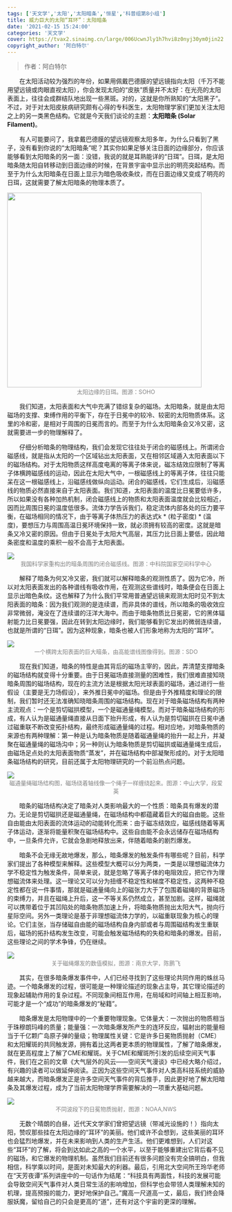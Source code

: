 ```yaml
---
tags: ['天文学','太阳','太阳暗条','恒星','科普组第8小组']
title: 威力巨大的太阳“耳环”：太阳暗条
date: '2021-02-15 15:24:00'
categories: '天文学'
cover: https://tvax2.sinaimg.cn/large/006UcwnJly1h7hvi8z0nyj30ym0jin22.jpg
copyright_author: '阿白特尔'
---
```


> 作者：阿白特尔

&emsp;&emsp;在太阳活动较为强烈的年份，如果用佩戴巴德膜的望远镜指向太阳（千万不能用望远镜或肉眼直视太阳），你会发现太阳的“皮肤”质量并不太好：在光亮的太阳表面上，往往会成群结队地出现一些黑斑。对的，这就是你所熟知的“太阳黑子”。不过，对于对太阳皮肤病研究颇有心得的专科医生，太阳物理学家们更加关注太阳之上的另一类黑色结构。它就是今天我们谈论的主题：**太阳暗条 (Solar Filament)**。

&emsp;&emsp;有人可能要问了，我拿戴巴德膜的望远镜观察太阳多年，为什么只看到了黑子，没有看到你说的“太阳暗条”呢？其实你如果足够关注日面的边缘部分，你应该能够看到太阳暗条的另一面：没错，我说的就是耳熟能详的“日珥”。日珥，是太阳暗条随太阳自转移动到日面边缘的时候，在背景宇宙中显示出的明亮突起结构。而至于为什么太阳暗条在日面上显示为暗色吸收条纹，而在日面边缘又变成了明亮的日珥，这就需要了解太阳暗条的物理本质了。

<img src="https://i0.hdslb.com/bfs/article/7bdc6791b85b02d63ef138f2c0c0674bcfb2f286.jpg@768w_768h_progressive.webp" width=450/>
<center><font size=2px color=grey>太阳边缘的日珥。图源：SOHO</font></center>

&emsp;&emsp;我们知道，太阳表面和大气中充满了错综复杂的磁场。太阳暗条，就是由太阳磁场的支撑、束缚作用的平衡下，存在于日冕中的较冷、较密的太阳物质体系。这里的冷和密，是相对于周围的日冕而言的。而至于为什么太阳暗条会又冷又密，这就需要进一步的物理解释了。

&emsp;&emsp;仔细分析暗条的物理结构，我们会发现它往往处于闭合的磁感线上。所谓闭合磁感线，就是指从太阳的一个区域钻出太阳表面，又在相邻区域遁入太阳表面以下的磁场结构。对于太阳物质这样高度电离的等离子体来说，磁冻结效应限制了等离子体横跨磁感线的运动，因此在太阳大气中，一根磁感线上的等离子体，往往只能呆在这一根磁感线上，沿磁感线做纵向运动。闭合的磁感线，它们生成后，沿磁感线的物质必然直接来自于太阳表面。我们知道，太阳表面的温度比日冕要低许多，所以如果没有各种加热机制，闭合磁感线上的物质和太阳表面温度就会比较相近，因而比周围日冕的温度低很多。流体力学告诉我们，稳定流体内部各处的压力要平衡，在磁场相同的情况下，由于等离子体热压力的表达式k * (粒子密度) * (温度)，要想压力与周围高温日冕环境保持一致，就必须拥有较高的密度。这就是暗条又冷又密的原因。但由于日冕处于太阳大气高层，其压力比日面上要低，因此暗条密度和温度的乘积一般不会高于太阳表面。

<img src="https://i0.hdslb.com/bfs/article/14487938ffa0bd7e766caca21fc7700435ab865f.jpg@750w_339h_progressive.webp"/>
<center><font size=2px color=grey>我国科学家重构出的暗条周围的闭合磁感线。图源：中科院国家空间科学中心</font></center>

&emsp;&emsp;解释了暗条为何又冷又密，我们就可以解释暗条的观测性质了。因为它冷，所以对太阳表面发出的各种谱线有吸收作用，在观测这些谱线时，暗条便会在日面上显示出暗色条纹。这也解释了为什么我们平常用普通望远镜来观测太阳时见不到太阳表面的暗条：因为我们观测的是连续谱，而非具体的谱线，所以暗条的吸收效应非常微弱，淹没在了连续谱的汪洋大海中。而由于暗条物质比日冕密，它的黑体辐射能力比日冕要强，因此在转到太阳边缘时，我们能够看到它发出的微弱连续谱，也就是所谓的“日珥”。因为这种现象，暗条也被人们形象地称为太阳的“耳环”。

<img src="https://i0.hdslb.com/bfs/article/1ecfed96c17267b1dcaf94f23e2bfd039af1aea9.jpg@711w_627h_progressive.webp"/>
<center><font size=2px color=grey>一个横跨太阳表面的巨大暗条，由高能谱线图像得到。图源：SDO</font></center>

&emsp;&emsp;现在我们知道，暗条的特性是由其背后的磁场主宰的，因此，弄清楚支撑暗条的磁场结构就变得十分重要。由于日冕磁场直接测量的困难性，我们很难直接知晓暗条周围的磁场结构，现在的主流方法是根据太阳光球表面的磁场，通过进行一些假设（主要是无力场假设），来外推日冕中的磁场。但是由于外推精度和理论的限制，我们暂时还无法准确知晓暗条周围的磁场结构。现在对于暗条磁场结构有两种主流观点：一个是剪切磁拱模型，一个是磁通量绳模型。而对于暗条磁场结构的形成，有人认为是磁通量绳直接从日面下抬升形成，有人认为是剪切磁拱在日冕中通过磁重联不断改变拓扑结构，最终形成磁通量绳的过程。相对应地，对暗条物质的来源也有两种理解：第一种是认为暗条物质是随着磁通量绳的抬升一起上升，并凝聚在磁通量绳的磁场沟中；另一种则认为暗条物质是剪切磁拱或磁通量绳生成后，由磁场足点处的太阳表面物质“蒸发”，并在磁场结构中部凝聚形成的。对于太阳暗条磁场结构的研究，目前还属于太阳物理研究的一个前沿热点问题。

<img src="https://i0.hdslb.com/bfs/article/458aa90d425070681c105d126f8bfe5903e4451a.jpg@755w_594h_progressive.webp"/>
<center><font size=2px color=grey>磁通量绳磁场结构图，磁场绕着轴线像一个绳子一样缠绕起来。图源：中山大学，段爱英</font></center>

&emsp;&emsp;暗条的磁场结构决定了暗条对人类影响最大的一个性质：暗条具有爆发的潜力。无论是剪切磁拱还是磁通量绳，在磁场结构中都蕴藏着巨大的磁自由能。这些自由能由太阳表面的流体运动的动能转化而来：由于磁冻结效应，磁感线随着等离子体运动，逐渐将能量积聚在磁场结构中。这些自由能不会永远储存在磁场结构中，一旦条件允许，它就会急剧地释放出来，伴随着暗条的剧烈爆发。

&emsp;&emsp;暗条不会无缘无故地爆发，那么，暗条爆发的触发条件有哪些呢？目前，科学家们提出了各种模型来解释。这些模型大概可以分为两类，一类是以理想磁流体力学不稳定性为触发条件，简单来说，就是忽略了等离子体的电阻效应，把它作为理想磁流体来处理。这一理论又可以分为扭缠不稳定性和梯度不稳定性，这两种不稳定性都在说一件事情，那就是磁通量绳向上的磁张力大于了包围着磁绳的背景磁场的束缚力，并且在磁绳上升后，这一不等关系仍然成立，甚至加剧。这样，磁绳就可以携带着位于其凹陷处的暗条物质加速上升，将暗条物质抛出太阳大气，抛向行星际空间。另外一类理论是基于非理想磁流体力学的，以磁重联现象为核心的理论。它们主张，当存储磁自由能的磁场结构自身内部或者与周围磁结构发生重联后，磁场的拓扑结构发生改变，可能会触发磁场结构的失稳和暗条的爆发。目前，这些理论之间的学术争锋，仍在继续。

<img src="https://i0.hdslb.com/bfs/article/510b4569f55b7bf639a6d726a44d0caa0988600d.jpg@650w_542h_progressive.webp"/>
<center><font size=2px color=grey>关于磁绳爆发的数值模拟，图源：南京大学，陈鹏飞</font></center>

&emsp;&emsp;其实，在很多暗条爆发事件中，人们已经寻找到了这些理论共同作用的蛛丝马迹。一个暗条爆发的过程，很可能是一种理论描述的现象占主导，其它理论描述的现象起辅助作用的复杂过程。不同现象间相互作用，在局域和时间轴上相互影响，可能才是一个“成功”的暗条爆发的“秘籍”。

&emsp;&emsp;暗条爆发是太阳物理中的一个重要物理现象。它体量大：一次抛出的物质相当于珠穆朗玛峰的质量；能量强：一次暗条爆发所产生的连环反应，辐射出的能量相当于千亿颗广岛原子弹的量级；物理属性关键：它是许多日冕物质抛射（CME）和太阳耀斑的共同触发源，拥有着比这两者更本质的物理属性，了解了暗条爆发，就在更高程度上了解了CME和耀斑。关于CME和耀斑所引发的后续空间天气事件，我们在之前的文章《大气层外的风云——空间天气漫谈》中已经大略介绍过，有兴趣的读者可以做延伸阅读。正因为这些空间天气事件对人类高科技系统的威胁越来越大，而暗条爆发正是许多空间天气事件的背后推手，因此更好地了解太阳暗条及其爆发过程，成为了当前太阳物理学界需要解决的一项重大基础问题。

<img src="https://i0.hdslb.com/bfs/article/952b56473f58a97f3956ff2f4589b4de3f4beaa9.jpg@930w_524h_progressive.webp"/>
<center><font size=2px color=grey>不同波段下的日冕物质抛射，图源：NOAA,NWS</font></center>

&emsp;&emsp;无数个晴朗的白昼，近代天文学家们曾把望远镜（带减光设施的！）指向太阳，赞叹那些挂在太阳边缘的“耳环”的美丽。他们或许不会想到，这些美丽的耳环也会猛烈地爆发，并在未来影响到人类的生产生活。他们更难想到，人们对这些“耳环”的了解，将会到达如此之高的一个水平，以至于能够重建出它背后看不见的磁场，和它爆发的物理机制。虽然我们目前还有很多问题没有完全搞明白，但我相信，科学乘以时间，是面对未知最大的利器。最后，引用北大空间所王玲华老师在“天芳夜谭”系列讲座中的一句话作为结尾：“科技具有两面性，科技的发展可能会导致空间天气事件对人类日常生活的影响增加，但科学也会带领人类理解未知的机理，提高预报的能力，更好地保护自己。”魔高一尺道高一丈，最后，我们终会降服妖魔，留给自己的只会是更高的“道”，还有对这个宇宙的更深的理解。

